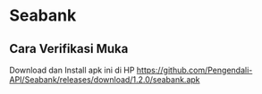 # Seabank

## Cara Verifikasi Muka

Download dan Install apk ini di HP
https://github.com/Pengendali-API/Seabank/releases/download/1.2.0/seabank.apk



